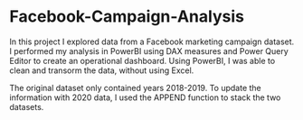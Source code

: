 # Facebook-Campaign-Analysis

In this project I explored data from a Facebook marketing campaign dataset. I performed my analysis in PowerBI using DAX measures and Power Query Editor to create an operational dashboard. Using PowerBI, I was able to clean and transorm the data, without using Excel.

The original dataset only contained years 2018-2019. To update the information with 2020 data, I used the APPEND function to stack the two datasets. 
